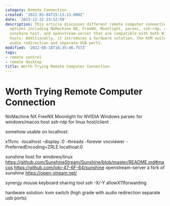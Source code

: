 ```yaml
---
category: Remote Connection
created: '2022-03-04T15:13:13.000Z'
date: '2023-12-22 23:52:59'
description: This article discusses different remote computer connection software
  options including NoMachine NX, FreeNX, Moonlight, parsec, ssh-rdp, x11vnc, vncviewer,
  sunshine host, and openstream-server that are compatible with both Windows and Linux
  hosts. Additionally, it introduces a hardware solution, the KVM switch, which supports
  audio redirection and separate USB ports.
modified: '2022-08-18T16:35:46.757Z'
tags:
- remote control
- remote desktop
title: Worth Trying Remote Computer Connection
---
```


# Worth Trying Remote Computer Connection

NoMachine NX
FreeNX
Moonlight for NVIDIA Windows
parsec for windows/macos host
ssh-rdp for linux host/client

somehow usable on localhost:

x11vnc -localhost -display :0 -threads -forever
vncviewer -PreferredEncoding=ZRLE localhoat:0

sunshine host for windows/linux
https://github.com/SunshineStream/Sunshine/blob/master/README.md#macos
https://github.com/loki-47-6F-64/sunshine
openstream-server a fork of sunshine
https://open-stream.net/

synergy mouse keyboard sharing tool
ssh -X/-Y allowX11forwarding

hardware solution: kvm switch (high grade with audio redirection separate usb ports)
